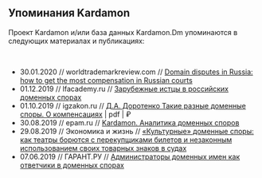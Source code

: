 ## Упоминания Kardamon

Проект Kardamon и/или база данных Kardamon.Dm упоминаются в следующих материалах и публикациях:

<br/>

* 30.01.2020 // worldtrademarkreview.com // [Domain disputes in Russia: how to get the most compensation in Russian courts](https://www.worldtrademarkreview.com/brand-management/domain-disputes-in-russia-how-get-most-compensation-in-russian-courts)
* 01.12.2019 // lfacademy.ru // [Зарубежные истцы в российских доменных спорах](https://lfacademy.ru/course/2232751)
* 01.10.2019 // igzakon.ru // [Д.А. Доротенко Такие разные доменные споры. О компенсациях](https://igzakon.ru/magazine535) | pdf | ₽
* 30.08.2019 // epam.ru // [Kardamon. Аналитика доменных споров](https://epam.ru/rus/events/view/vstrecha-diskussionnogo-kluba-yuristov-it-otrasli-79578)
* 29.08.2019 // Экономика и жизнь // [«Культурные» доменные споры: как театры борются с перекупщиками билетов и незаконным использованием своих товарных знаков в судах](https://www.eg-online.ru/article/405291/)
* 07.06.2019 // ГАРАНТ.РУ // [Администраторы доменных имен как ответчики в доменных спорах](http://www.garant.ru/ia/opinion/author/dorotenko/1275783/)
